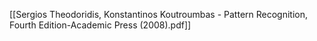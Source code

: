 [[Sergios Theodoridis, Konstantinos Koutroumbas - Pattern Recognition, Fourth Edition-Academic Press (2008).pdf]]
